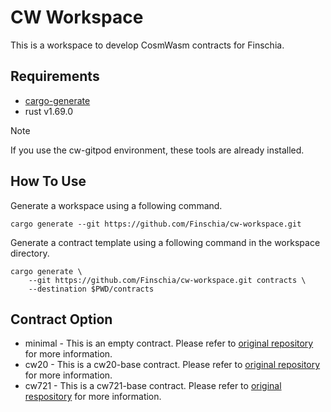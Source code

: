 # CW Workspace

This is a workspace to develop CosmWasm contracts for Finschia.

## Requirements

- [cargo-generate](https://github.com/ashleygwilliams/cargo-generate)
- rust v1.69.0

> [!NOTE]
> If you use the cw-gitpod environment, these tools are already installed.

## How To Use

Generate a workspace using a following command.

```
cargo generate --git https://github.com/Finschia/cw-workspace.git
```

Generate a contract template using a following command in the workspace directory.

```
cargo generate \
    --git https://github.com/Finschia/cw-workspace.git contracts \
    --destination $PWD/contracts
```

## Contract Option

- minimal - This is an empty contract. Please refer to [original repository](https://github.com/osmosis-labs/cw-minimal-template/tree/2c05d77b0c8fd0f44cc5c35f971263bc4b8e6419) for more information. 
- cw20 - This is a cw20-base contract. Please refer to [original repository](https://github.com/CosmWasm/cw-plus/tree/v1.1.0/contracts/cw20-base) for more information.
- cw721 - This is a cw721-base contract. Please refer to [original respository](https://github.com/CosmWasm/cw-nfts/tree/v0.16.0/contracts/cw721-base) for more information.

